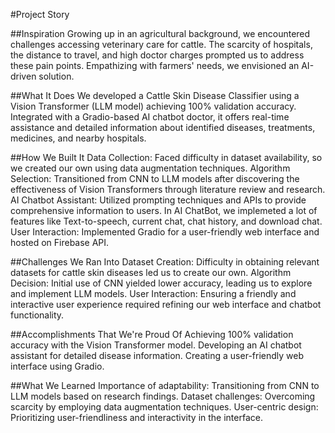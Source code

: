 #Project Story

##Inspiration
Growing up in an agricultural background, we encountered challenges accessing veterinary care for cattle. The scarcity of hospitals, the distance to travel, and high doctor charges prompted us to address these pain points. Empathizing with farmers' needs, we envisioned an AI-driven solution.

##What It Does
We developed a Cattle Skin Disease Classifier using a Vision Transformer (LLM model) achieving 100% validation accuracy. Integrated with a Gradio-based AI chatbot doctor, it offers real-time assistance and detailed information about identified diseases, treatments, medicines, and nearby hospitals.

##How We Built It
Data Collection: Faced difficulty in dataset availability, so we created our own using data augmentation techniques.
Algorithm Selection: Transitioned from CNN to LLM models after discovering the effectiveness of Vision Transformers through literature review and research.
AI Chatbot Assistant: Utilized prompting techniques and APIs to provide comprehensive information to users. In AI ChatBot, we implemeted a lot of features like Text-to-speech, current chat, chat history, and download chat.
User Interaction: Implemented Gradio for a user-friendly web interface and hosted on Firebase API.

##Challenges We Ran Into
Dataset Creation: Difficulty in obtaining relevant datasets for cattle skin diseases led us to create our own.
Algorithm Decision: Initial use of CNN yielded lower accuracy, leading us to explore and implement LLM models.
User Interaction: Ensuring a friendly and interactive user experience required refining our web interface and chatbot functionality.

##Accomplishments That We're Proud Of
Achieving 100% validation accuracy with the Vision Transformer model.
Developing an AI chatbot assistant for detailed disease information.
Creating a user-friendly web interface using Gradio.

##What We Learned
Importance of adaptability: Transitioning from CNN to LLM models based on research findings.
Dataset challenges: Overcoming scarcity by employing data augmentation techniques.
User-centric design: Prioritizing user-friendliness and interactivity in the interface.
